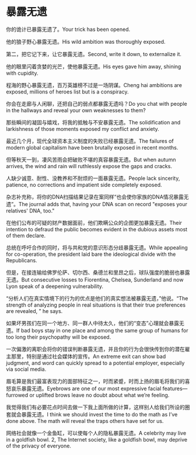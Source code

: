 # 暴露无遗

<p><span class="chinese">你的诡计已暴露无遗了。</span><span class="english">Your trick has been opened.</span></p>

<p><span class="chinese">他的狼子野心暴露无遗。</span><span class="english">His wild ambition was thoroughly exposed.</span></p>

<p><span class="chinese">第二，把它记下来，让它暴露无遗。</span><span class="english">Second, write it down, to externalize it.</span></p>

<p><span class="chinese">他的眼里闪着贪婪的光芒，使他暴露无遗。</span><span class="english">His eyes gave him away, shining with cupidity.</span></p>

<p><span class="chinese">程海的野心暴露无遗，百万英雄榜不过是一场阴谋。</span><span class="english">Cheng hai ambitions are exposed, millions of heroes list but is a conspiracy.</span></p>

<p><span class="chinese">你会在走廊与人闲聊，还把自己的弱点都暴露无遗吗？</span><span class="english">Do you chat with people in the hallways and reveal your own weaknesses to them?</span></p>

<p><span class="chinese">那些瞬间的凝固与嬉戏，将我的抵触与不安暴露无遗。</span><span class="english">The solidification and larkishness of those moments exposed my conflict and anxiety.</span></p>

<p><span class="chinese">最近几个月，现代全球资本主义制度的失败已经暴露无遗。</span><span class="english">The failures of modern global capitalism have been brutally exposed in recent months.</span></p>

<p><span class="chinese">但等秋天一到，凄风苦雨会把破败不堪的真容暴露无遗。</span><span class="english">But when autumn arrives, the wind and rain will ruthlessly expose the gaps and cracks.</span></p>

<p><span class="chinese">人缺少诚意、耐性、没教养和不耐烦的一面暴露无遗。</span><span class="english">People lack sincerity, patience, no corrections and impatient side completely exposed.</span></p>

<p><span class="chinese">杂志补充称，将你的DNA扫描结果记录在案同样“也会使你家族的DNA情况暴露无遗”。</span><span class="english">The journal adds that, having your DNA scan on record "exposes your relatives' DNA, too."</span></p>

<p><span class="chinese">在他们公布的可疑的财产数据面前，他们欺瞒公众的企图更加暴露无遗。</span><span class="english">Their intention to defraud the public becomes evident in the dubious assets most of them declare.</span></p>

<p><span class="chinese">总统在呼吁合作的同时，将与共和党的意识形态分歧暴露无遗。</span><span class="english">While appealing for co-operation, the president laid bare the ideological divide with the Republicans.</span></p>

<p><span class="chinese">但是，在接连输给佛罗伦萨、切尔西、桑德兰和里昂之后，球队强度的脆弱也暴露无遗。</span><span class="english">But consecutive losses to Fiorentina, Chelsea, Sunderland and now Lyon speak of a deepening vulnerability.</span></p>

<p><span class="chinese">“分析人们在真实情境下的行为的优点是他们的真实想法被暴露无遗，”他说。</span><span class="english">“The strength of analyzing people in real situations is that their true preferences are revealed, ” he says.</span></p>

<p><span class="chinese">如果坏男孩们在同一个地方、同一群人中待太久，他们的“变态”心理就会暴露无遗。</span><span class="english">If bad boys stay in one place and among the same group of humans for too long their psychopathy will be exposed.</span></p>

<p><span class="chinese">一次偏激的离职会将你的错误判断暴露无遗，并且你的行为会很快传到你的潜在雇主那里，特别是通过社会媒体的宣传。</span><span class="english">An extreme exit can show bad judgment, and word can quickly spread to a potential employer, especially via social media.</span></p>

<p><span class="chinese">眉毛算是我们最富表现力的面部特征之一，时而紧蹙，时而上扬的眉毛将我们的喜怒哀乐暴露无遗。</span><span class="english">Eyebrows are one of our most expressive facial features—furrowed or uplifted brows leave no doubt about what we’re feeling.</span></p>

<p><span class="chinese">我觉得我们有必要花点时间去做一下我上面所做的计算，这样别人给我们所设的圈套就会暴露无遗。</span><span class="english">I think we should invest the time to do the math as I’ve done above. The math will reveal the traps others have set for us.</span></p>

<p><span class="chinese">网络社会就像一个金鱼缸，可以使每个人的隐私暴露无遗。</span><span class="english">A celebrity may live in a goldfish bowl. 2, The Internet society, like a goldfish bowl, may deprive of the privacy of everyone.</span></p>

